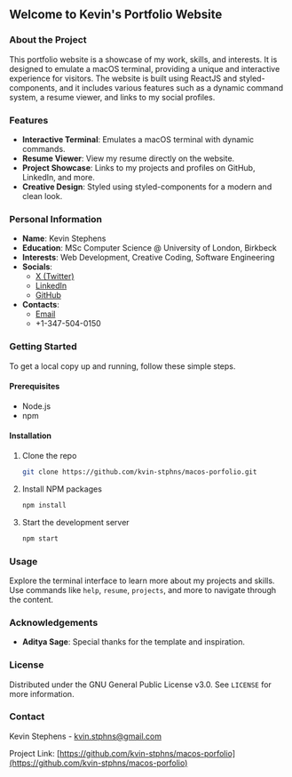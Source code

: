 ## Welcome to Kevin's Portfolio Website

### About the Project

This portfolio website is a showcase of my work, skills, and interests. It is designed to emulate a macOS terminal, providing a unique and interactive experience for visitors. The website is built using ReactJS and styled-components, and it includes various features such as a dynamic command system, a resume viewer, and links to my social profiles.

### Features

- **Interactive Terminal**: Emulates a macOS terminal with dynamic commands.
- **Resume Viewer**: View my resume directly on the website.
- **Project Showcase**: Links to my projects and profiles on GitHub, LinkedIn, and more.
- **Creative Design**: Styled using styled-components for a modern and clean look.

### Personal Information

- **Name**: Kevin Stephens
- **Education**: MSc Computer Science @ University of London, Birkbeck
- **Interests**: Web Development, Creative Coding, Software Engineering
- **Socials**: 
  - [X (Twitter)](https://x.com/KevinSteph18155)
  - [LinkedIn](https://www.linkedin.com/in/kvinstphns/)
  - [GitHub](https://github.com/kvin-stphns)
- **Contacts**: 
  - [Email](mailto:kvin.stphns@gmail.com?subject=%5BPortfolio%5D&body=Hey%20Kevin!%0D%0A%0D%0AHere's%20some%20remarks%20about%20your%20website%3A%20%3Cinsert%20your%20thoughts%20here%20%F0%9F%98%B3%3E%0D%0A%0D%0AFrom%20%3Cinsert%20your%20name%20here%3E)
  - +1-347-504-0150

### Getting Started

To get a local copy up and running, follow these simple steps.

#### Prerequisites

- Node.js
- npm

#### Installation

1. Clone the repo
   ```sh
   git clone https://github.com/kvin-stphns/macos-porfolio.git
   ```
2. Install NPM packages
   ```sh
   npm install
   ```
3. Start the development server
   ```sh
   npm start
   ```

### Usage

Explore the terminal interface to learn more about my projects and skills. Use commands like `help`, `resume`, `projects`, and more to navigate through the content.

### Acknowledgements

- **Aditya Sage**: Special thanks for the template and inspiration.

### License

Distributed under the GNU General Public License v3.0. See `LICENSE` for more information.

### Contact

Kevin Stephens - [kvin.stphns@gmail.com](mailto:kvin.stphns@gmail.com)

Project Link: [https://github.com/kvin-stphns/macos-porfolio](https://github.com/kvin-stphns/macos-porfolio)

